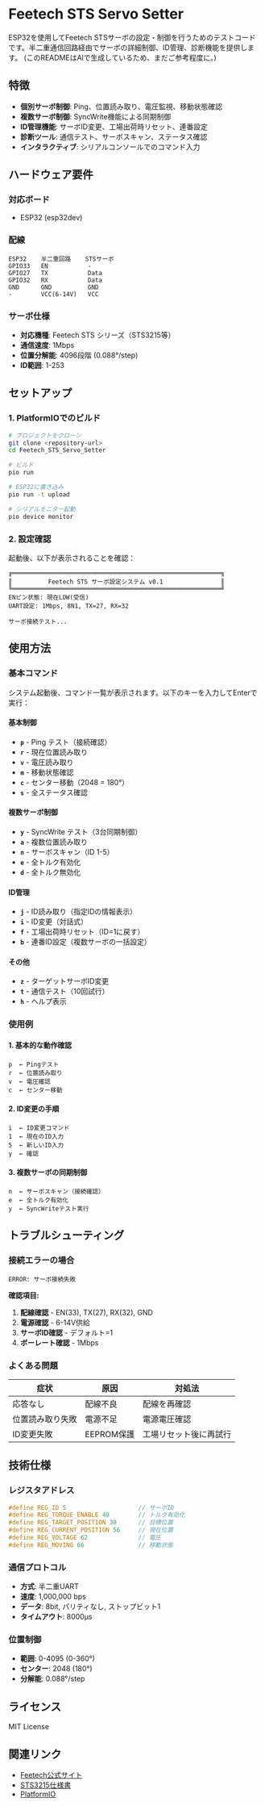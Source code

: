# Feetech STS Servo Setter

ESP32を使用してFeetech STSサーボの設定・制御を行うためのテストコードです。半二重通信回路経由でサーボの詳細制御、ID管理、診断機能を提供します。
(このREADMEはAIで生成しているため、まだご参考程度に。)


## 特徴

- **個別サーボ制御**: Ping、位置読み取り、電圧監視、移動状態確認
- **複数サーボ制御**: SyncWrite機能による同期制御
- **ID管理機能**: サーボID変更、工場出荷時リセット、連番設定
- **診断ツール**: 通信テスト、サーボスキャン、ステータス確認
- **インタラクティブ**: シリアルコンソールでのコマンド入力

## ハードウェア要件

### 対応ボード
- ESP32 (esp32dev)

### 配線
```
ESP32    半二重回路    STSサーボ
GPIO33   EN           -
GPIO27   TX           Data
GPIO32   RX           Data
GND      GND          GND
-        VCC(6-14V)   VCC
```

### サーボ仕様
- **対応機種**: Feetech STS シリーズ（STS3215等）
- **通信速度**: 1Mbps
- **位置分解能**: 4096段階 (0.088°/step)
- **ID範囲**: 1-253

## セットアップ

### 1. PlatformIOでのビルド

```bash
# プロジェクトをクローン
git clone <repository-url>
cd Feetech_STS_Servo_Setter

# ビルド
pio run

# ESP32に書き込み
pio run -t upload

# シリアルモニター起動
pio device monitor
```

### 2. 設定確認

起動後、以下が表示されることを確認：
```
╔══════════════════════════════════════════════════════════╗
║          Feetech STS サーボ設定システム v0.1                ║
╚══════════════════════════════════════════════════════════╝
ENピン状態: 現在LOW(受信)
UART設定: 1Mbps, 8N1, TX=27, RX=32

サーボ接続テスト...
```

## 使用方法

### 基本コマンド

システム起動後、コマンド一覧が表示されます。以下のキーを入力してEnterで実行：

#### 基本制御
- **`p`** - Ping テスト（接続確認）
- **`r`** - 現在位置読み取り
- **`v`** - 電圧読み取り  
- **`m`** - 移動状態確認
- **`c`** - センター移動（2048 = 180°）
- **`s`** - 全ステータス確認

#### 複数サーボ制御
- **`y`** - SyncWrite テスト（3台同期制御）
- **`a`** - 複数位置読み取り
- **`n`** - サーボスキャン（ID 1-5）
- **`e`** - 全トルク有効化
- **`d`** - 全トルク無効化

#### ID管理
- **`j`** - ID読み取り（指定IDの情報表示）
- **`i`** - ID変更（対話式）
- **`f`** - 工場出荷時リセット（ID=1に戻す）
- **`b`** - 連番ID設定（複数サーボの一括設定）

#### その他
- **`z`** - ターゲットサーボID変更
- **`t`** - 通信テスト（10回試行）
- **`h`** - ヘルプ表示

### 使用例

#### 1. 基本的な動作確認
```
p  ← Pingテスト
r  ← 位置読み取り
v  ← 電圧確認
c  ← センター移動
```

#### 2. ID変更の手順
```
i  ← ID変更コマンド
1  ← 現在のID入力
5  ← 新しいID入力
y  ← 確認
```

#### 3. 複数サーボの同期制御
```
n  ← サーボスキャン（接続確認）
e  ← 全トルク有効化
y  ← SyncWriteテスト実行
```

## トラブルシューティング

### 接続エラーの場合
```
ERROR: サーボ接続失敗
```

**確認項目:**
1. **配線確認** - EN(33), TX(27), RX(32), GND
2. **電源確認** - 6-14V供給
3. **サーボID確認** - デフォルト=1
4. **ボーレート確認** - 1Mbps

### よくある問題

| 症状 | 原因 | 対処法 |
|------|------|--------|
| 応答なし | 配線不良 | 配線を再確認 |
| 位置読み取り失敗 | 電源不足 | 電源電圧確認 |
| ID変更失敗 | EEPROM保護 | 工場リセット後に再試行 |

## 技術仕様

### レジスタアドレス
```cpp
#define REG_ID 5                    // サーボID
#define REG_TORQUE_ENABLE 40        // トルク有効化
#define REG_TARGET_POSITION 30      // 目標位置
#define REG_CURRENT_POSITION 56     // 現在位置
#define REG_VOLTAGE 62              // 電圧
#define REG_MOVING 66               // 移動状態
```

### 通信プロトコル
- **方式**: 半二重UART
- **速度**: 1,000,000 bps
- **データ**: 8bit, パリティなし, ストップビット1
- **タイムアウト**: 8000μs

### 位置制御
- **範囲**: 0-4095 (0-360°)
- **センター**: 2048 (180°)
- **分解能**: 0.088°/step

## ライセンス

MIT License

## 関連リンク

- [Feetech公式サイト](https://www.feetechrc.com/)
- [STS3215仕様書](https://www.waveshare.com/wiki/ST3215_Servo)
- [PlatformIO](https://platformio.org/)
